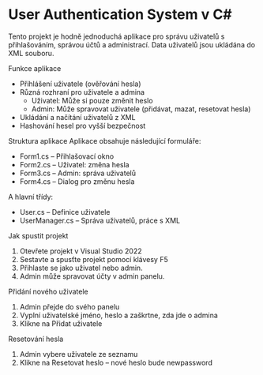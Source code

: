 # **User Authentication System v C#**

Tento projekt je hodně jednoduchá aplikace pro správu uživatelů s přihlašováním, správou účtů a administrací. Data uživatelů jsou ukládána do XML souboru.

Funkce aplikace
- Přihlášení uživatele (ověřování hesla)
- Různá rozhraní pro uživatele a admina
  - Uživatel: Může si pouze změnit heslo
  - Admin: Může spravovat uživatele (přidávat, mazat, resetovat hesla)
- Ukládání a načítání uživatelů z XML
- Hashování hesel pro vyšší bezpečnost

Struktura aplikace
Aplikace obsahuje následující formuláře:
- Form1.cs – Přihlašovací okno
- Form2.cs – Uživatel: změna hesla
- Form3.cs – Admin: správa uživatelů
- Form4.cs – Dialog pro změnu hesla

A hlavní třídy:
- User.cs – Definice uživatele
- UserManager.cs – Správa uživatelů, práce s XML

Jak spustit projekt
1. Otevřete projekt v Visual Studio 2022
2. Sestavte a spusťte projekt pomocí klávesy F5
3. Přihlaste se jako uživatel nebo admin.
4. Admin může spravovat účty v admin panelu.

Přidání nového uživatele
1. Admin přejde do svého panelu
2. Vyplní uživatelské jméno, heslo a zaškrtne, zda jde o admina
3. Klikne na Přidat uživatele

Resetování hesla
1. Admin vybere uživatele ze seznamu
2. Klikne na Resetovat heslo – nové heslo bude newpassword
